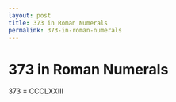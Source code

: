 ```yaml
---
layout: post
title: 373 in Roman Numerals
permalink: 373-in-roman-numerals
---
```


# 373 in Roman Numerals

373 = CCCLXXIII
